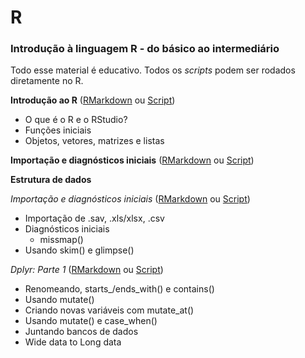# R
### Introdução à linguagem R - do básico ao intermediário

Todo esse material é educativo. Todos os *scripts* podem ser rodados diretamente no R.

**Introdução ao R** ([RMarkdown](https://rpubs.com/reisrgabriel/IntroAoR) ou [Script](https://github.com/GabrielReisR/R/blob/master/Intro%20ao%20R/Intro%20ao%20R.R))
  - O que é o R e o RStudio?
  - Funções iniciais
  - Objetos, vetores, matrizes e listas
  
**Importação e diagnósticos iniciais** ([RMarkdown](https://rpubs.com/reisrgabriel/ImportDiagn) ou [Script](https://github.com/GabrielReisR/R/blob/master/Import%20e%20diagn/Import%20e%20diagn.R))

  
**Estrutura de dados**

  *Importação e diagnósticos iniciais* ([RMarkdown](https://rpubs.com/reisrgabriel/ImportDiagn) ou [Script](https://github.com/GabrielReisR/R/blob/master/Import%20e%20diagn/Import%20e%20diagn.R))
    
  - Importação de .sav, .xls/xlsx, .csv
  - Diagnósticos iniciais
    - missmap()
  - Usando skim() e glimpse()
  
  *Dplyr: Parte 1* ([RMarkdown](https://rpubs.com/reisrgabriel/ManipComTidyv) ou [Script](https://github.com/GabrielReisR/R/blob/master/Estrutura%20de%20dados/Manipulando%20data.frame%20com%20Tidyverse.R))
    
  - Renomeando, starts_/ends_with() e contains()
  - Usando mutate()
  - Criando novas variáveis com mutate_at()
  - Usando mutate() e case_when()
  - Juntando bancos de dados
  - Wide data to Long data
